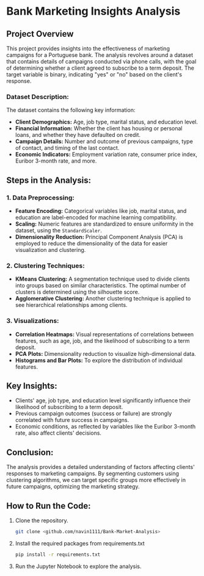 # Bank Marketing Insights Analysis

## Project Overview
This project provides insights into the effectiveness of marketing campaigns for a Portuguese bank. The analysis revolves around a dataset that contains details of campaigns conducted via phone calls, with the goal of determining whether a client agreed to subscribe to a term deposit. The target variable is binary, indicating "yes" or "no" based on the client's response.

### Dataset Description:
The dataset contains the following key information:
- **Client Demographics:** Age, job type, marital status, and education level.
- **Financial Information:** Whether the client has housing or personal loans, and whether they have defaulted on credit.
- **Campaign Details:** Number and outcome of previous campaigns, type of contact, and timing of the last contact.
- **Economic Indicators:** Employment variation rate, consumer price index, Euribor 3-month rate, and more.

## Steps in the Analysis:

### 1. Data Preprocessing:
- **Feature Encoding:** Categorical variables like job, marital status, and education are label-encoded for machine learning compatibility.
- **Scaling:** Numeric features are standardized to ensure uniformity in the dataset, using the `StandardScaler`.
- **Dimensionality Reduction:** Principal Component Analysis (PCA) is employed to reduce the dimensionality of the data for easier visualization and clustering.

### 2. Clustering Techniques:
- **KMeans Clustering:** A segmentation technique used to divide clients into groups based on similar characteristics. The optimal number of clusters is determined using the silhouette score.
- **Agglomerative Clustering:** Another clustering technique is applied to see hierarchical relationships among clients.

### 3. Visualizations:
- **Correlation Heatmaps:** Visual representations of correlations between features, such as age, job, and the likelihood of subscribing to a term deposit.
- **PCA Plots:** Dimensionality reduction to visualize high-dimensional data.
- **Histograms and Bar Plots:** To explore the distribution of individual features.

## Key Insights:
- Clients' age, job type, and education level significantly influence their likelihood of subscribing to a term deposit.
- Previous campaign outcomes (success or failure) are strongly correlated with future success in campaigns.
- Economic conditions, as reflected by variables like the Euribor 3-month rate, also affect clients' decisions.

## Conclusion:
The analysis provides a detailed understanding of factors affecting clients' responses to marketing campaigns. By segmenting customers using clustering algorithms, we can target specific groups more effectively in future campaigns, optimizing the marketing strategy.

## How to Run the Code:
1. Clone the repository.
   ```bash
   git clone <github.com/navin1111/Bank-Market-Analysis>
2. Install the required packages from requirements.txt
   ```bash
   pip install -r requirements.txt
3. Run the Jupyter Notebook to explore the analysis.
   
